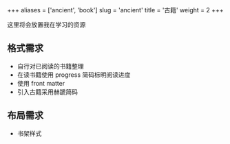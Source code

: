 +++
aliases = ['ancient', 'book']
slug = 'ancient'
title = '古籍'
weight = 2
+++

这里将会放置我在学习的资源

## 格式需求

- 自行对已阅读的书籍整理
- 在读书籍使用 progress 简码标明阅读进度
- 使用 front matter
- 引入古籍采用赫蹏简码

## 布局需求

- 书架样式
